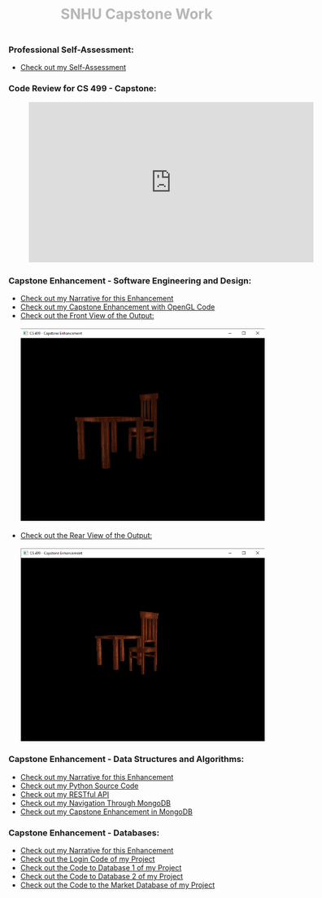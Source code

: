<h1 style="text-align:center;"><span style="color:#b6b6b6">SNHU Capstone Work</span></h1>

<h3><br>Professional Self-Assessment:</h3>
 <ul>
 <a href="CS 499 - Capstone Self-Assessment.docx"><li>Check out my Self-Assessment</li></a>
 </ul>

<h3>Code Review for CS 499 - Capstone:</h3>
<p style="margin-left: 40px"><iframe width="560" height="315" src="https://www.youtube.com/embed/9PJKMqHgjU0" frameborder="0" allow="accelerometer; autoplay; encrypted-media; gyroscope; picture-in-picture" allowfullscreen></iframe></p>

<h3>Capstone Enhancement - Software Engineering and Design:</h3>
 <ul>
 <a href="CS 499 - Milestone Two Narrative.docx"><li>Check out my Narrative for this Enhancement</li></a>
 <a href="CS 499 - Capstone Enhancement Part 1/FinalProject.cpp"><li>Check out my Capstone Enhancement with OpenGL Code</li></a>
 <a href="Front of Chair.PNG"><li>Check out the Front View of the Output:</li></a>
 <br><img src="Front of Chair.PNG" alt="Front of Table and Chair">
 <br><br><a href="Back of Chair.PNG"><li>Check out the Rear View of the Output:</li></a>
 <br><img src="Back of Chair.PNG" alt="Back of Table and Chair">
 </ul>

<h3>Capstone Enhancement - Data Structures and Algorithms:</h3>
 <ul>
 <a href="CS 499 - Milestone Three Narrative.docx"><li>Check out my Narrative for this Enhancement</li></a>
 <a href="Capstone_Functions.py"><li>Check out my Python Source Code</li></a>
 <a href="Capstone_RESTful_API.py"><li>Check out my RESTful API</li></a>
 <a href="CS 340 - Final Project.docx"><li>Check out my Navigation Through MongoDB</li></a>
 <a href="CS 499 - Capstone Enhancement - Data Structure and Algorithms.docx"><li>Check out my Capstone Enhancement in MongoDB</li></a>
 </ul>

<h3>Capstone Enhancement - Databases:</h3>
 <ul>
 <a href="CS 499 - Capstone Enhancement Narrative - Databases.docx"><li>Check out my Narrative for this Enhancement</li></a>
 <a href="loginV2.py"><li>Check out the Login Code of my Project</li></a>
 <a href="db1_allFunctions.py"><li>Check out the Code to Database 1 of my Project</li></a>
 <a href="db2_allFunctions.py"><li>Check out the Code to Database 2 of my Project</li></a>
 <a href="market_allFunctions.py"><li>Check out the Code to the Market Database of my Project</li></a>
 </ul>
